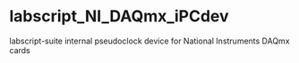 # labscript_NI_DAQmx_iPCdev
labscript-suite internal pseudoclock device for National Instruments DAQmx cards
